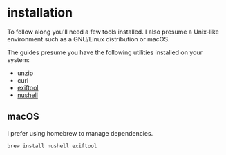 # installation

To follow along you'll need a few tools installed. I also presume a Unix-like environment such as a GNU/Linux distribution or macOS. 

The guides presume you have the following utilities installed on your system:
- unzip
- curl
- [exiftool](https://exiftool.org/)
- [nushell](https://www.nushell.sh/)

## macOS

I prefer using homebrew to manage dependencies.

```
brew install nushell exiftool
```
